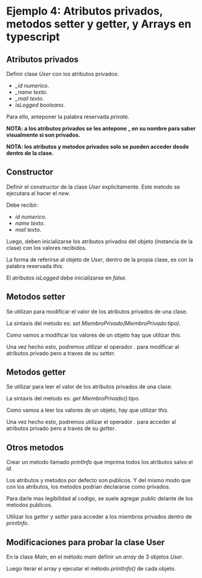# Ejemplo 4: Atributos privados, metodos setter y getter, y Arrays en typescript

## Atributos privados

Definir clase _User_ con los atributos privados:

- _\_id numerico_.
- _\_name texto_.
- _\_mail texto_.
- _isLogged booleano_.

Para ello, anteponer la palabra reservada _private_.

**NOTA: a los atributos privados se les antepone \_ en su nombre para saber visualmente si son privados.**

**NOTA: los atributos y metodos privados solo se pueden acceder desde dentro de la clase.**

## Constructor

Definir el constructor de la clase _User_ explicitamente. Este metodo se ejecutara al hacer el _new_.

Debe recibir:

- _id numerico_.
- _name texto_.
- _mail texto_.

Luego, deben inicializarse los atributos privados del objeto (instancia de la clase) con los valores recibidos.

La forma de referirse al objeto de _User_, dentro de la propia clase, es con la palabra reservada _this_.

El atributos _isLogged_ debe inicializarse en _false_.

## Metodos setter

Se utilizan para modificar el valor de los atributos privados de una clase.

La sintaxis del metodo es: _set MiembroPrivado(MiembroPrivado:tipo)_.

Como vamos a modificar los valores de un objeto hay que utilizar _this_.

Una vez hecho esto, podremos utilizar el operador _._ para modificar al atributos privado pero a traves de su _setter_.

## Metodos getter

Se utilizar para leer el valor de los atributos privados de una clase.

La sintaxis del metodo es: _get MiembroPrivado():tipo_.

Como vamos a leer los valores de un objeto, hay que utilizar _this_.

Una vez hecho esto, podremos utilizar el operador _._ para acceder al atributos privado pero a traves de su _getter_.

## Otros metodos

Crear un metodo llamado _printInfo_ que imprima todos los atributos salvo el _id_.

Los atributos y metodos por defecto son publicos. Y del mismo modo que con los atributos, los metodos podrian declararse como privados.

Para darle mas legibilidad al codigo, se suele agregar _public_ delante de los metodos publicos.

Utilizar los _getter_ y _setter_ para acceder a los miembros privados dentro de _printInfo_.

## Modificaciones para probar la clase User

En la clase _Main_, en el método _main_ definir un _array_ de 3 objetos _User_.

Luego iterar el array y ejecutar el método _printInfo()_ de cada objeto.
